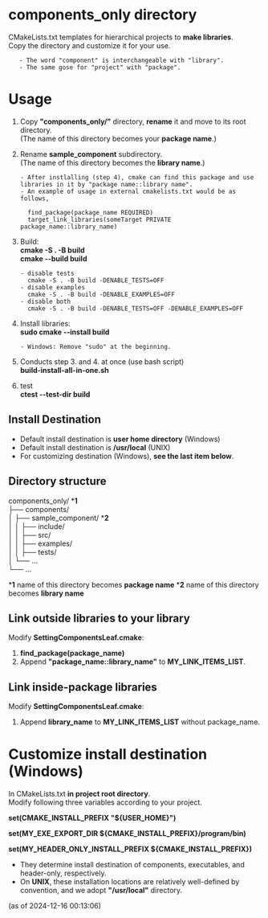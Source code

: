 # components_only directory
CMakeLists.txt templates for hierarchical projects to **make libraries**.  
Copy the directory and customize it for your use.  

       - The word "component" is interchangeable with "library".  
       - The same gose for "project" with "package".  

# Usage
1. Copy **"components_only/"** directory, **rename** it and move to its root directory.  
(The name of this directory becomes your **package name**.)   
   
2. Rename **sample_component** subdirectory.  
(The name of this directory becomes the **library name**.)   

       - After instlalling (step 4), cmake can find this package and use libraries in it by "package name::library name".
       - An example of usage in external cmakelists.txt would be as follows,

         find_package(package_name REQUIRED)
         target_link_libraries(someTarget PRIVATE package_name::library_name)

3. Build:  
**cmake -S . -B build**   
**cmake --build build**  

       - disable tests 
         cmake -S . -B build -DENABLE_TESTS=OFF
       - disable examples
         cmake -S . -B build -DENABLE_EXAMPLES=OFF
       - disable both
         cmake -S . -B build -DENABLE_TESTS=OFF -DENABLE_EXAMPLES=OFF

4. Install libraries:  
**sudo cmake --install build**   

       - Windows: Remove "sudo" at the beginning.

5. Conducts step 3. and 4. at once (use bash script)  
**build-install-all-in-one.sh**  
  
9. test  
**ctest --test-dir build**  


## Install Destination
* Default install destination is **user home directory** (Windows) 
* Default install destination is **/usr/local** (UNIX) 
* For customizing destination (Windows), **see the last item below**.  

## Directory structure

components_only/   ***1**   
├── components/   
│   ├── sample_component/   ***2**  
│   │   ├── include/   
│   │   ├── src/   
│   │   ├── examples/   
│   │   ├── tests/   
│   └── ...  
└── ...  
  
***1** name of this directory becomes **package name** 
***2** name of this directory becomes **library name** 


## Link outside libraries to your library  
Modify **SettingComponentsLeaf.cmake**:  
1. **find_package(package_name)**  
2. Append **"package_name::library_name"** to **MY_LINK_ITEMS_LIST**.  

## Link inside-package libraries
Modify **SettingComponentsLeaf.cmake**:  
1. Append **library_name** to **MY_LINK_ITEMS_LIST** without package_name.  


# Customize install destination (Windows)
In CMakeLists.txt **in project root directory**.   
Modify following three variables according to your project.  
  
**set(CMAKE_INSTALL_PREFIX "${USER_HOME}")**   
  
**set(MY_EXE_EXPORT_DIR ${CMAKE_INSTALL_PREFIX}/program/bin)**  
  
**set(MY_HEADER_ONLY_INSTALL_PREFIX ${CMAKE_INSTALL_PREFIX})**  
  
* They determine install destination of components, executables, and header-only, respectively.
* On **UNIX**, these installation locations are relatively well-defined by convention, and we adopt **"/usr/local"** directory.

(as of 2024-12-16 00:13:06)